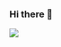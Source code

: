 ### Hi there 👋


<a href="클릭시 이동할 링크" target="_blank"><img src="https://img.shields.io/badge/HTML-#E34F26?style=flat-square&logo=html5&logoColor=white"/></a>

<!--
**gurworla/gurworla** is a ✨ _special_ ✨ repository because its `README.md` (this file) appears on your GitHub profile.

Here are some ideas to get you started:

- 🔭 I’m currently working on ...
- 🌱 I’m currently learning ...
- 👯 I’m looking to collaborate on ...
- 🤔 I’m looking for help with ...
- 💬 Ask me about ...
- 📫 How to reach me: ...
- 😄 Pronouns: ...
- ⚡ Fun fact: ...
-->
